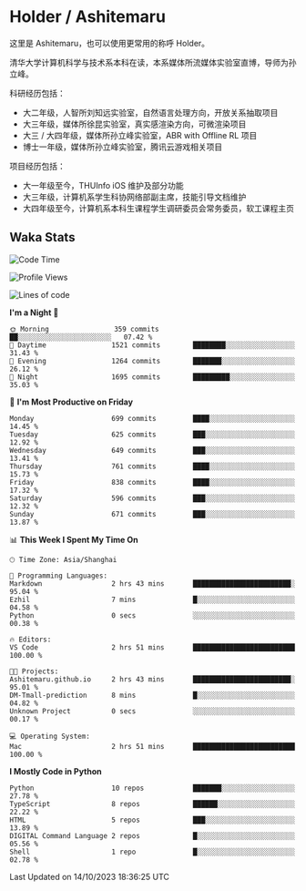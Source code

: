 # Holder / Ashitemaru

这里是 Ashitemaru，也可以使用更常用的称呼 Holder。

清华大学计算机科学与技术系本科在读，本系媒体所流媒体实验室直博，导师为孙立峰。

科研经历包括：

- 大二年级，人智所刘知远实验室，自然语言处理方向，开放关系抽取项目
- 大三年级，媒体所徐昆实验室，真实感渲染方向，可微渲染项目
- 大三 / 大四年级，媒体所孙立峰实验室，ABR with Offline RL 项目
- 博士一年级，媒体所孙立峰实验室，腾讯云游戏相关项目

项目经历包括：

- 大一年级至今，THUInfo iOS 维护及部分功能
- 大三年级，计算机系学生科协网络部副主席，技能引导文档维护
- 大四年级至今，计算机系本科生课程学生调研委员会常务委员，软工课程主页

## Waka Stats

<!--START_SECTION:waka-->
![Code Time](http://img.shields.io/badge/Code%20Time-1%2C016%20hrs%2021%20mins-blue)

![Profile Views](http://img.shields.io/badge/Profile%20Views-25-blue)

![Lines of code](https://img.shields.io/badge/From%20Hello%20World%20I%27ve%20Written-3.2%20million%20lines%20of%20code-blue)

**I'm a Night 🦉** 

```text
🌞 Morning                359 commits         ██░░░░░░░░░░░░░░░░░░░░░░░   07.42 % 
🌆 Daytime                1521 commits        ████████░░░░░░░░░░░░░░░░░   31.43 % 
🌃 Evening                1264 commits        ███████░░░░░░░░░░░░░░░░░░   26.12 % 
🌙 Night                  1695 commits        █████████░░░░░░░░░░░░░░░░   35.03 % 
```
📅 **I'm Most Productive on Friday** 

```text
Monday                   699 commits         ████░░░░░░░░░░░░░░░░░░░░░   14.45 % 
Tuesday                  625 commits         ███░░░░░░░░░░░░░░░░░░░░░░   12.92 % 
Wednesday                649 commits         ███░░░░░░░░░░░░░░░░░░░░░░   13.41 % 
Thursday                 761 commits         ████░░░░░░░░░░░░░░░░░░░░░   15.73 % 
Friday                   838 commits         ████░░░░░░░░░░░░░░░░░░░░░   17.32 % 
Saturday                 596 commits         ███░░░░░░░░░░░░░░░░░░░░░░   12.32 % 
Sunday                   671 commits         ███░░░░░░░░░░░░░░░░░░░░░░   13.87 % 
```


📊 **This Week I Spent My Time On** 

```text
🕑︎ Time Zone: Asia/Shanghai

💬 Programming Languages: 
Markdown                 2 hrs 43 mins       ████████████████████████░   95.04 % 
Ezhil                    7 mins              █░░░░░░░░░░░░░░░░░░░░░░░░   04.58 % 
Python                   0 secs              ░░░░░░░░░░░░░░░░░░░░░░░░░   00.38 % 

🔥 Editors: 
VS Code                  2 hrs 51 mins       █████████████████████████   100.00 % 

🐱‍💻 Projects: 
Ashitemaru.github.io     2 hrs 43 mins       ████████████████████████░   95.01 % 
DM-Tmall-prediction      8 mins              █░░░░░░░░░░░░░░░░░░░░░░░░   04.82 % 
Unknown Project          0 secs              ░░░░░░░░░░░░░░░░░░░░░░░░░   00.17 % 

💻 Operating System: 
Mac                      2 hrs 51 mins       █████████████████████████   100.00 % 
```

**I Mostly Code in Python** 

```text
Python                   10 repos            ███████░░░░░░░░░░░░░░░░░░   27.78 % 
TypeScript               8 repos             ██████░░░░░░░░░░░░░░░░░░░   22.22 % 
HTML                     5 repos             ███░░░░░░░░░░░░░░░░░░░░░░   13.89 % 
DIGITAL Command Language 2 repos             █░░░░░░░░░░░░░░░░░░░░░░░░   05.56 % 
Shell                    1 repo              █░░░░░░░░░░░░░░░░░░░░░░░░   02.78 % 
```




 Last Updated on 14/10/2023 18:36:25 UTC
<!--END_SECTION:waka-->

<!--
**Ashitemaru/Ashitemaru** is a ✨ _special_ ✨ repository because its `README.md` (this file) appears on your GitHub profile.

Here are some ideas to get you started:

- 🔭 I’m currently working on ...
- 🌱 I’m currently learning ...
- 👯 I’m looking to collaborate on ...
- 🤔 I’m looking for help with ...
- 💬 Ask me about ...
- 📫 How to reach me: ...
- 😄 Pronouns: ...
- ⚡ Fun fact: ...
-->
